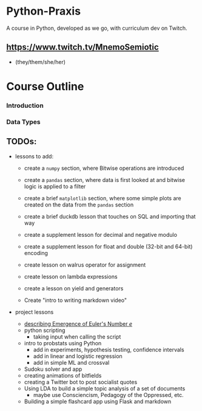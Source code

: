 # Python-Praxis
A course in Python, developed as we go, with curriculum dev on Twitch.



## https://www.twitch.tv/MnemoSemiotic
* (they/them/she/her)

# Course Outline


### Introduction

### Data Types




## TODOs:
* lessons to add:
    * create a `numpy` section, where Bitwise operations are introduced
    * create a `pandas` section, where data is first looked at and bitwise logic is applied to a filter
    * create a brief `matplotlib` section, where some simple plots are created on the data from the `pandas` section
    * create a brief duckdb lesson that touches on SQL and importing that way
    * create a supplement lesson for decimal and negative modulo
    * create a supplement lesson for float and double (32-bit and 64-bit) encoding
    * create lesson on walrus operator for assignment

    * create lesson on lambda expressions
    * create a lesson on yield and generators
    * Create "intro to writing markdown video"

* project lessons
    * [describing Emergence of Euler's Number $e$](https://www.youtube.com/watch?v=Mw52nDwPh8k&list=PL5T50pwCrPUrIxYqP8jC8ctUUItW6csXG)
    * python scripting
        * taking input when calling the script
    * intro to probstats using Python
        * add in experiments, hypothesis testing, confidence intervals
        * add in linear and logistic regression
        * add in simple ML and crossval
    * Sudoku solver and app
    * creating animations of bitfields
    * creating a Twitter bot to post socialist quotes
    * Using LDA to build a simple topic analysis of a set of documents
        * maybe use Consciencism, Pedagogy of the Oppressed, etc.
    * Building a simple flashcard app using Flask and markdown

